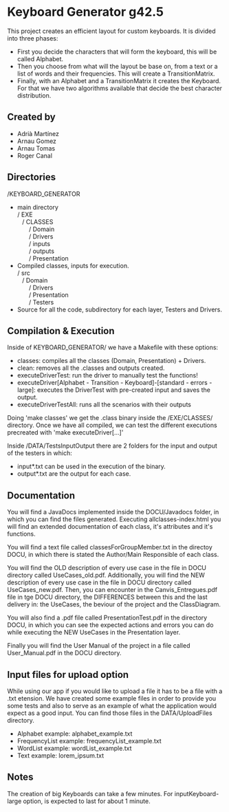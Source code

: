 # Keyboard Generator g42.5

This project creates an efficient layout for custom keyboards. It is divided into three phases:

- First you decide the characters that will form the keyboard, this will be called Alphabet.
- Then you choose from what will the layout be base on, from a text or a list of words and their frequencies. This will create a TransitionMatrix.
- Finally, with an Alphabet and a TransitionMatrix it creates the Keyboard. For that we have two algorithms available that decide the best character distribution.

## Created by

- Adrià Martínez
- Arnau Gomez
- Arnau Tomas
- Roger Canal

## Directories

/KEYBOARD_GENERATOR

- main directory
  \
  / EXE\
  &ensp;
  / CLASSES\
  &ensp; &nbsp;&nbsp;&nbsp;
  / Domain\
  &ensp; &nbsp;&nbsp;&nbsp;
  / Drivers\
  &ensp; &nbsp;&nbsp;&nbsp;
  / inputs\
  &ensp; &nbsp;&nbsp;&nbsp;
  / outputs\
  &ensp; &nbsp;&nbsp;&nbsp;
  / Presentation
- Compiled classes, inputs for execution.
  \
  / src\
  &ensp;
  / Domain\
  &ensp; &nbsp;&nbsp;&nbsp;
  / Drivers\
  &ensp; &nbsp;&nbsp;&nbsp;
  / Presentation\
  &ensp; &nbsp;&nbsp;&nbsp;
  / Testers
  &ensp; &nbsp;&nbsp;&nbsp;
- Source for all the code, subdirectory for each layer, Testers and Drivers.

## Compilation & Execution

Inside of KEYBOARD_GENERATOR/ we have a Makefile with these options:

- classes: compiles all the classes (Domain, Presentation) + Drivers.
- clean: removes all the .classes and outputs created.
- executeDriverTest: run the driver to manually test the functions!
- executeDriver[Alphabet - Transition - Keyboard]-[standard - errors - large]: executes the DriverTest with pre-created input and saves the output.
- executeDriverTestAll: runs all the scenarios with their outputs

Doing 'make classes' we get the .class binary inside the /EXE/CLASSES/ directory.
Once we have all compiled, we can test the different executions precreated with 'make executeDriver[...]'

Inside /DATA/TestsInputOutput there are 2 folders for the input and output of the testers in which:

- input\*.txt can be used in the execution of the binary.
- output\*.txt are the output for each case.

## Documentation

You will  find a JavaDocs implemented inside the DOCU/Javadocs folder, in which you can find the files generated.
Executing allclasses-index.html you will find an extended documentation of each class, it's attributes and it's functions.

You will find a text file called classesForGroupMember.txt in the directoy DOCU, in which there is stated the Author/Main Responsible of each class.

You will find the OLD description of every use case in the file in DOCU directory called UseCases_old.pdf.
Additionally, you will find the NEW description of every use case in the file in DOCU directory called UseCases_new.pdf.
Then, you can encounter in the Canvis_Entregues.pdf file in tge DOCU directory, the DIFFERENCES between this and the last delivery in: the UseCases, the beviour of the project and the ClassDiagram.

You will also find a .pdf file called PresentationTest.pdf in the directory DOCU, in which you can see the expected actions and errors you can do while executing the NEW UseCases in the Presentation layer.

Finally you will find the User Manual of the project in a file called User_Manual.pdf in the DOCU directory.


## Input files for upload option

While using our app if you would like to upload a file it has to be a file with a .txt etension. We have created some example files in order to provide you some tests and also to serve as an example of what the application would expect as a good input.
You can find those files in the DATA/UploadFiles directory.

- Alphabet example: 	 alphabet_example.txt
- FrequencyList example: frequencyList_example.txt
- WordList example: 	 wordList_example.txt
- Text example: 		 lorem_ipsum.txt

## Notes

The creation of big Keyboards can take a few minutes. For inputKeyboard-large option, is expected to last for about 1 minute.
